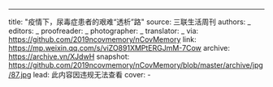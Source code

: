 -------------
title: "疫情下，尿毒症患者的艰难“透析”路"
source: 三联生活周刊
authors: _
editors: _
proofreader: _
photographer: _
translator: _
via: https://github.com/2019ncovmemory/nCovMemory
link: https://mp.weixin.qq.com/s/viZO891XMPtERGJmM-7Cow
archive: https://archive.vn/XJdwH
snapshot: https://github.com/2019ncovmemory/nCovMemory/blob/master/archive/jpg/87.jpg
lead: 此内容因违规无法查看
cover: -
